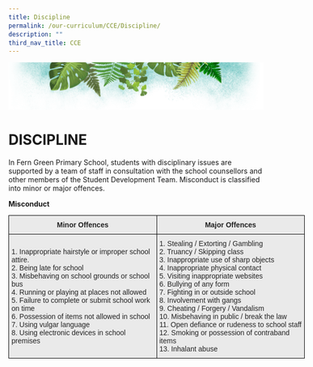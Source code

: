 ```yaml
---
title: Discipline
permalink: /our-curriculum/CCE/Discipline/
description: ""
third_nav_title: CCE
---
```

![](/images/Banner.png)

# **DISCIPLINE**

In Fern Green Primary School, students with disciplinary issues are supported by a team of staff in consultation with the school counsellors and other members of the Student Development Team. Misconduct is classified into minor or major offences.  
  

**Misconduct**

<style type="text/css">
.tg  {border-collapse:collapse;border-spacing:0;}
.tg td{border-color:black;border-style:solid;border-width:1px;font-family:Arial, sans-serif;font-size:14px;
  overflow:hidden;padding:10px 5px;word-break:normal;}
.tg th{border-color:black;border-style:solid;border-width:1px;font-family:Arial, sans-serif;font-size:14px;
  font-weight:normal;overflow:hidden;padding:10px 5px;word-break:normal;}
.tg .tg-n4qt{background-color:#EAEAEA;color:#222;font-weight:bold;text-align:center;vertical-align:top}
.tg .tg-y7qa{background-color:#EAEAEA;color:#222;text-align:left;vertical-align:top}
.tg .tg-av4e{background-color:#EAEAEA;color:#222;font-size:100%;font-weight:bold;text-align:center;vertical-align:top}
</style>
<table class="tg" style="undefined;table-layout: fixed; width: 586px">
<colgroup>
<col style="width: 293px">
<col style="width: 293px">
</colgroup>
<thead>
  <tr>
    <th class="tg-av4e">Minor Offences<br></th>
    <th class="tg-n4qt">Major Offences<br></th>
  </tr>
</thead>
<tbody>
  <tr>
    <td class="tg-y7qa"><br>1. Inappropriate hairstyle or improper school      attire.<br>2. Being late for school<br>3. Misbehaving on school grounds or school      bus<br>4. Running or playing at places not allowed<br>5. Failure to complete or submit school work      on time<br>6. Possession of items not allowed in school<br>7. Using vulgar language<br>8. Using electronic devices in school                  premises<br></td>
    <td class="tg-y7qa">1. Stealing / Extorting / Gambling<br>2. Truancy / Skipping class<br>3. Inappropriate use of sharp objects<br>4. Inappropriate physical contact<br>5. Visiting inappropriate websites<br>6. Bullying of any form<br>7. Fighting in or outside school<br>8. Involvement with gangs<br>9. Cheating / Forgery / Vandalism<br>10. Misbehaving in public / break the law<br>11. Open defiance or rudeness to school staff<br>12. Smoking or possession of contraband            items<br>13. Inhalant abuse</td>
  </tr>
</tbody>
</table>